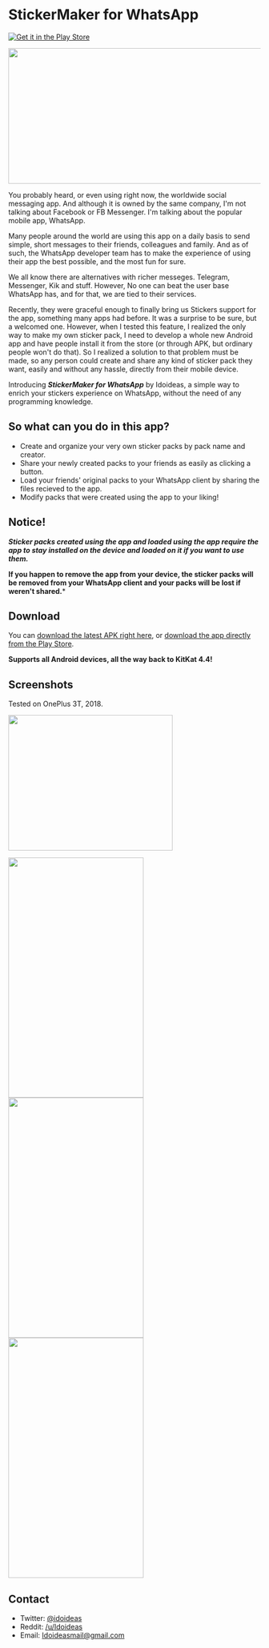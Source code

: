 # StickerMaker for WhatsApp

[![Get it in the Play Store](https://i.imgur.com/GcvRPKp.png)](https://play.google.com/store/apps/details?id=com.idoideas.stickermaker)

<img src="https://i.imgur.com/cEvAjAN.png" width="556" height="271">

You probably heard, or even using right now, the worldwide social messaging app. And although it is owned by the same company, I'm not talking about Facebook or FB Messenger. I'm talking about the popular mobile app, WhatsApp.

Many people around the world are using this app on a daily basis to send simple, short messages to their friends, colleagues and family. And as of such, the WhatsApp developer team has to make the experience of using their app the best possible, and the most fun for sure.

We all know there are alternatives with richer messeges. Telegram, Messenger, Kik and stuff. However, No one can beat the user base WhatsApp has, and for that, we are tied to their services.

Recently, they were graceful enough to finally bring us Stickers support for the app, something many apps had before. It was a surprise to be sure, but a welcomed one. However, when I tested this feature, I realized the only way to make my own sticker pack, I need to develop a whole new Android app and have people install it from the store (or through APK, but ordinary people won't do that). So I realized a solution to that problem must be made, so any person could create and share any kind of sticker pack they want, easily and without any hassle, directly from their mobile device.

Introducing ***StickerMaker for WhatsApp*** by Idoideas, a simple way to enrich your stickers experience on WhatsApp, without the need of any programming knowledge.

## So what can you do in this app?

* Create and organize your very own sticker packs by pack name and creator.
* Share your newly created packs to your friends as easily as clicking a button.
* Load your friends' original packs to your WhatsApp client by sharing the files recieved to the app.
* Modify packs that were created using the app to your liking!

## Notice!

***Sticker packs created using the app and loaded using the app require the app to stay installed on the device and loaded on it if you want to use them.***

**If you happen to remove the app from your device, the sticker packs will be removed from your WhatsApp client and your packs will be lost if weren't shared.***

## Download

You can [download the latest APK right here](https://github.com/idoideas/StickerMaker-for-Whatsapp/blob/master/app/release/app-release.apk?raw=true), or [download the app directly from the Play Store](https://play.google.com/store/apps/details?id=com.idoideas.stickermaker).

**Supports all Android devices, all the way back to KitKat 4.4!**


## Screenshots

Tested on OnePlus 3T, 2018.

<img src="https://i.imgur.com/XSJY3y8.png" width="328" height="271">

<img src="https://i.imgur.com/lLsucbx.jpg" width="270" height="480"><img src="https://i.imgur.com/2kDps4R.jpg" width="270" height="480"><img src="https://i.imgur.com/QtzVPCr.jpg" width="270" height="480">

## Contact

* Twitter: [@idoideas](http://twitter.com/idoideas)
* Reddit: [/u/Idoideas](https://www.reddit.com/user/idoideas)
* Email: Idoideasmail@gmail.com
